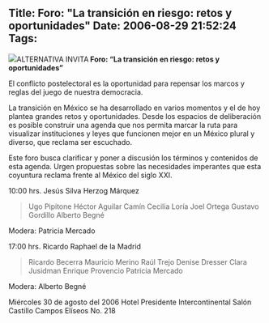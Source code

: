 Title: Foro: "La transición en riesgo: retos y oportunidades"
Date: 2006-08-29 21:52:24
Tags: 
---
<a target="_blank" href="http://www.alternativa.org.mx"><img border="0" src="http://www.damog.net/files/misc/logo-alternativa.png"/></a>ALTERNATIVA INVITA<strong> Foro: &#8220;La transición en riesgo: retos y oportunidades&#8221;</strong><p>
El conflicto postelectoral es la oportunidad para repensar los marcos y reglas del juego de nuestra democracia.

La transición en México se ha desarrollado en varios momentos y el de hoy plantea grandes retos y oportunidades. Desde los espacios de deliberación es posible construir una agenda que nos permita marcar la ruta para visualizar instituciones y leyes que funcionen mejor en un México plural y diverso, que reclama ser escuchado.

Este foro busca clarificar y poner a discusión los términos y contenidos de esta agenda. Urgen propuestas sobre las necesidades imperantes que esta coyuntura reclama frente al México del siglo XXI.

10:00 hrs. Jesús Silva Herzog Márquez
</p>
<blockquote>Ugo Pipitone
Héctor Aguilar Camín
Cecilia Loría
Joel Ortega
Gustavo Gordillo
Alberto Begné</blockquote>
<p>
Modera: Patricia Mercado

17:00 hrs. Ricardo Raphael de la Madrid
</p>
<blockquote>Ricardo Becerra
Mauricio Merino
Raúl Trejo
Denise Dresser
Clara Jusidman
Enrique Provencio
Patricia Mercado</blockquote>
<p>
Modera: Alberto Begné

Miércoles 30 de agosto del 2006
Hotel Presidente Intercontinental
Salón Castillo
Campos Elíseos No. 218&#160;</p>
